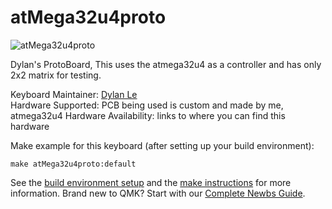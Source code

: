 # atMega32u4proto

![atMega32u4proto](https://i.imgur.com/Ij5ZAi3.png)

Dylan's ProtoBoard, This uses the atmega32u4 as a controller and has only 2x2 matrix for testing.

Keyboard Maintainer: [Dylan Le](https://github.com/MacroLens)  
Hardware Supported: PCB being used is custom and made by me, atmega32u4 
Hardware Availability: links to where you can find this hardware

Make example for this keyboard (after setting up your build environment):

    make atMega32u4proto:default

See the [build environment setup](https://docs.qmk.fm/#/getting_started_build_tools) and the [make instructions](https://docs.qmk.fm/#/getting_started_make_guide) for more information. Brand new to QMK? Start with our [Complete Newbs Guide](https://docs.qmk.fm/#/newbs).
